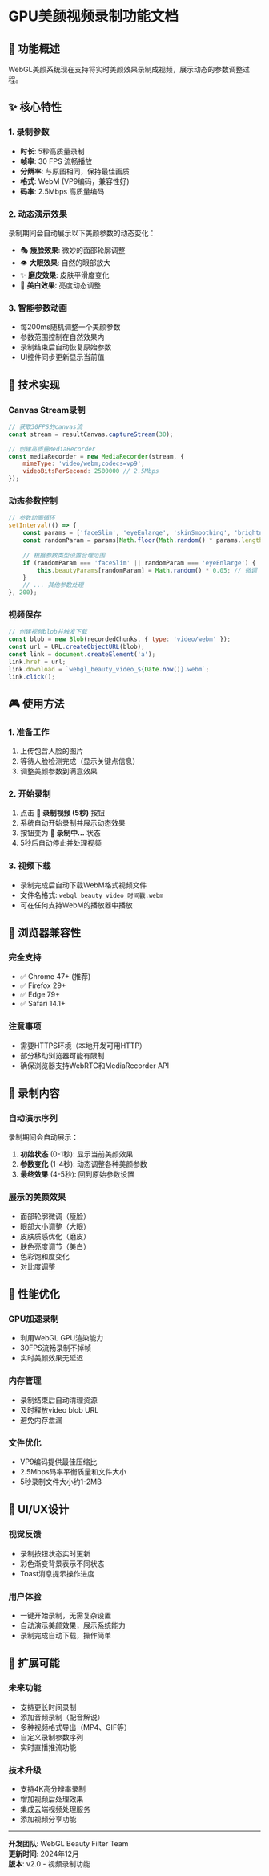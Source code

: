 # GPU美颜视频录制功能文档

## 🎥 功能概述
WebGL美颜系统现在支持将实时美颜效果录制成视频，展示动态的参数调整过程。

## ✨ 核心特性

### 1. 录制参数
- **时长**: 5秒高质量录制
- **帧率**: 30 FPS 流畅播放
- **分辨率**: 与原图相同，保持最佳画质
- **格式**: WebM (VP9编码，兼容性好)
- **码率**: 2.5Mbps 高质量编码

### 2. 动态演示效果
录制期间会自动展示以下美颜参数的动态变化：
- 🎭 **瘦脸效果**: 微妙的面部轮廓调整
- 👁️ **大眼效果**: 自然的眼部放大
- ✨ **磨皮效果**: 皮肤平滑度变化
- 🌟 **美白效果**: 亮度动态调整

### 3. 智能参数动画
- 每200ms随机调整一个美颜参数
- 参数范围控制在自然效果内
- 录制结束后自动恢复原始参数
- UI控件同步更新显示当前值

## 🔧 技术实现

### Canvas Stream录制
```javascript
// 获取30FPS的canvas流
const stream = resultCanvas.captureStream(30);

// 创建高质量MediaRecorder
const mediaRecorder = new MediaRecorder(stream, {
    mimeType: 'video/webm;codecs=vp9',
    videoBitsPerSecond: 2500000 // 2.5Mbps
});
```

### 动态参数控制
```javascript
// 参数动画循环
setInterval(() => {
    const params = ['faceSlim', 'eyeEnlarge', 'skinSmoothing', 'brightness'];
    const randomParam = params[Math.floor(Math.random() * params.length)];
    
    // 根据参数类型设置合理范围
    if (randomParam === 'faceSlim' || randomParam === 'eyeEnlarge') {
        this.beautyParams[randomParam] = Math.random() * 0.05; // 微调
    }
    // ... 其他参数处理
}, 200);
```

### 视频保存
```javascript
// 创建视频blob并触发下载
const blob = new Blob(recordedChunks, { type: 'video/webm' });
const url = URL.createObjectURL(blob);
const link = document.createElement('a');
link.href = url;
link.download = `webgl_beauty_video_${Date.now()}.webm`;
link.click();
```

## 🎮 使用方法

### 1. 准备工作
1. 上传包含人脸的图片
2. 等待人脸检测完成（显示关键点信息）
3. 调整美颜参数到满意效果

### 2. 开始录制
1. 点击 **🎥 录制视频 (5秒)** 按钮
2. 系统自动开始录制并展示动态效果
3. 按钮变为 **🔴 录制中...** 状态
4. 5秒后自动停止并处理视频

### 3. 视频下载
- 录制完成后自动下载WebM格式视频文件
- 文件名格式: `webgl_beauty_video_时间戳.webm`
- 可在任何支持WebM的播放器中播放

## 📱 浏览器兼容性

### 完全支持
- ✅ Chrome 47+ (推荐)
- ✅ Firefox 29+
- ✅ Edge 79+
- ✅ Safari 14.1+

### 注意事项
- 需要HTTPS环境（本地开发可用HTTP）
- 部分移动浏览器可能有限制
- 确保浏览器支持WebRTC和MediaRecorder API

## 🎯 录制内容

### 自动演示序列
录制期间会自动展示：
1. **初始状态** (0-1秒): 显示当前美颜效果
2. **参数变化** (1-4秒): 动态调整各种美颜参数
3. **最终效果** (4-5秒): 回到原始参数设置

### 展示的美颜效果
- 面部轮廓微调（瘦脸）
- 眼部大小调整（大眼）
- 皮肤质感优化（磨皮）
- 肤色亮度调节（美白）
- 色彩饱和度变化
- 对比度调整

## 🚀 性能优化

### GPU加速录制
- 利用WebGL GPU渲染能力
- 30FPS流畅录制不掉帧
- 实时美颜效果无延迟

### 内存管理
- 录制结束后自动清理资源
- 及时释放video blob URL
- 避免内存泄漏

### 文件优化
- VP9编码提供最佳压缩比
- 2.5Mbps码率平衡质量和文件大小
- 5秒录制文件大小约1-2MB

## 🎨 UI/UX设计

### 视觉反馈
- 录制按钮状态实时更新
- 彩色渐变背景表示不同状态
- Toast消息提示操作进度

### 用户体验
- 一键开始录制，无需复杂设置
- 自动演示美颜效果，展示系统能力
- 录制完成自动下载，操作简单

## 🔮 扩展可能

### 未来功能
- 支持更长时间录制
- 添加音频录制（配音解说）
- 多种视频格式导出（MP4、GIF等）
- 自定义录制参数序列
- 实时直播推流功能

### 技术升级
- 支持4K高分辨率录制
- 增加视频后处理效果
- 集成云端视频处理服务
- 添加视频分享功能

---

**开发团队**: WebGL Beauty Filter Team  
**更新时间**: 2024年12月  
**版本**: v2.0 - 视频录制功能
